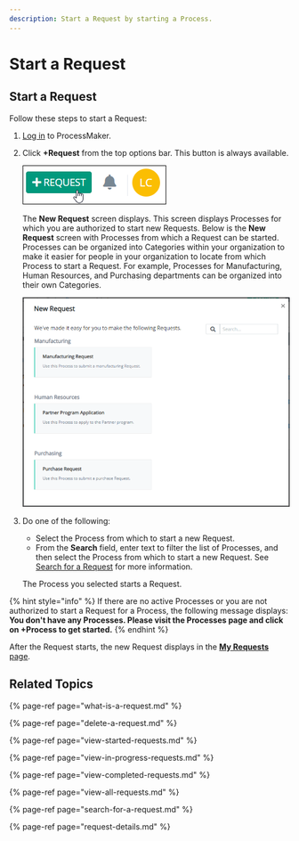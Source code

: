```yaml
---
description: Start a Request by starting a Process.
---
```


# Start a Request

## Start a Request

Follow these steps to start a Request:

1. [Log in](../log-in.md#log-in) to ProcessMaker.
2. Click **+Request** from the top options bar. This button is always available.

   ![](../../.gitbook/assets/+-request-button-highlighted.png)

   The **New Request** screen displays. This screen displays Processes for which you are authorized to start new Requests. Below is the **New Request** screen with Processes from which a Request can be started. Processes can be organized into Categories within your organization to make it easier for people in your organization to locate from which Process to start a Request. For example, Processes for Manufacturing, Human Resources, and Purchasing departments can be organized into their own Categories.  

   ![](../../.gitbook/assets/new-request-screen-requests.png)

3. Do one of the following:

   * Select the Process from which to start a new Request.
   * From the **Search** field, enter text to filter the list of Processes, and then select the Process from which to start a new Request. See [Search for a Request](search-for-a-request.md) for more information.

   The Process you selected starts a Request.

{% hint style="info" %}
If there are no active Processes or you are not authorized to start a Request for a Process, the following message displays: **You don't have any Processes. Please visit the Processes page and click on +Process to get started.**
{% endhint %}

After the Request starts, the new Request displays in the [**My Requests** page](view-started-requests.md#view-requests-you-started).

## Related Topics

{% page-ref page="what-is-a-request.md" %}

{% page-ref page="delete-a-request.md" %}

{% page-ref page="view-started-requests.md" %}

{% page-ref page="view-in-progress-requests.md" %}

{% page-ref page="view-completed-requests.md" %}

{% page-ref page="view-all-requests.md" %}

{% page-ref page="search-for-a-request.md" %}

{% page-ref page="request-details.md" %}

